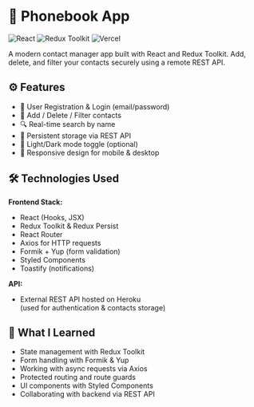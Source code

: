 # 📒 Phonebook App

![React](https://img.shields.io/badge/React-2023-blue)
![Redux Toolkit](https://img.shields.io/badge/Redux--Toolkit-used-success)
![Vercel](https://img.shields.io/badge/Deployed-Vercel-black)


A modern contact manager app built with React and Redux Toolkit. Add, delete, and filter your contacts securely using a remote REST API.


## ⚙️ Features

- 🔐 User Registration & Login (email/password)
- 📇 Add / Delete / Filter contacts
- 🔍 Real-time search by name
- 🔁 Persistent storage via REST API
- 🌙 Light/Dark mode toggle (optional)
- 📱 Responsive design for mobile & desktop



## 🛠️ Technologies Used

**Frontend Stack:**

- React (Hooks, JSX)
- Redux Toolkit & Redux Persist
- React Router
- Axios for HTTP requests
- Formik + Yup (form validation)
- Styled Components
- Toastify (notifications)

**API:**

- External REST API hosted on Heroku  
  (used for authentication & contacts storage)



## 🧠 What I Learned

- State management with Redux Toolkit  
- Form handling with Formik & Yup  
- Working with async requests via Axios  
- Protected routing and route guards  
- UI components with Styled Components  
- Collaborating with backend via REST API




